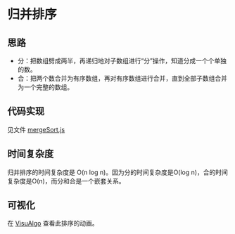 # 归并排序

## 思路

+ 分：把数组劈成两半，再递归地对子数组进行“分”操作，知道分成一个个单独的数。
+ 合：把两个数合并为有序数组，再对有序数组进行合并，直到全部子数组合并为一个完整的数组。

## 代码实现

见文件 [mergeSort.js](../mergeSort.js)

## 时间复杂度

归并排序的时间复杂度是 O(n log n)。因为分的时间复杂度是O(log n)，合的时间复杂度是O(n)，而分和合是一个嵌套关系。

## 可视化

在 [VisuAlgo](https://visualgo.net/en/sorting) 查看此排序的动画。
